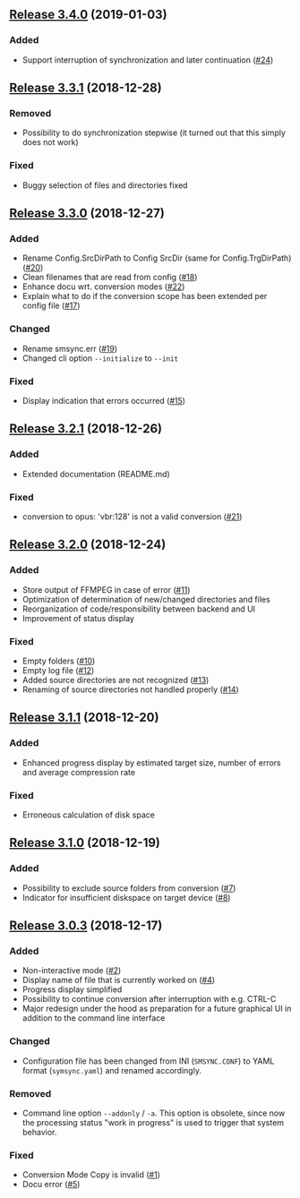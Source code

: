 <!--
SPDX-FileCopyrightText: 2018-2020 Michael Picht

SPDX-License-Identifier: GPL-3.0-or-later
-->

## [Release 3.4.0](https://github.com/mipimipi/smsync/releases/tag/3.4.0) (2019-01-03)

### Added

* Support interruption of synchronization and later continuation ([#24](https://github.com/mipimipi/smsync/issues/24))

## [Release 3.3.1](https://github.com/mipimipi/smsync/releases/tag/3.3.1) (2018-12-28)

### Removed

* Possibility to do synchronization stepwise (it turned out that this simply does not work)

### Fixed

* Buggy selection of files and directories fixed

## [Release 3.3.0](https://github.com/mipimipi/smsync/releases/tag/3.3.0) (2018-12-27)

### Added

* Rename Config.SrcDirPath to Config SrcDir (same for Config.TrgDirPath) ([#20](https://github.com/mipimipi/smsync/issues/20))
* Clean filenames that are read from config ([#18](https://github.com/mipimipi/smsync/issues/18))
* Enhance docu wrt. conversion modes ([#22](https://github.com/mipimipi/smsync/issues/19))
* Explain what to do if the conversion scope has been extended per config file ([#17](https://github.com/mipimipi/smsync/issues/17))

### Changed

* Rename smsync.err ([#19](https://github.com/mipimipi/smsync/issues/19))
* Changed cli option `--initialize` to `--init`

### Fixed

* Display indication that errors occurred ([#15](https://github.com/mipimipi/smsync/issues/15))

## [Release 3.2.1](https://github.com/mipimipi/smsync/releases/tag/3.2.1) (2018-12-26)

### Added

* Extended documentation (README.md)

### Fixed

* conversion to opus: 'vbr:128' is not a valid conversion ([#21](https://github.com/mipimipi/smsync/issues/21))

## [Release 3.2.0](https://github.com/mipimipi/smsync/releases/tag/3.2.0) (2018-12-24)

### Added

* Store output of FFMPEG in case of error ([#11](https://github.com/mipimipi/smsync/issues/11))
* Optimization of determination of new/changed directories and files
* Reorganization of code/responsibility between backend and UI
* Improvement of status display

### Fixed

* Empty folders ([#10](https://github.com/mipimipi/smsync/issues/10))
* Empty log file ([#12](https://github.com/mipimipi/smsync/issues/12))
* Added source directories are not recognized ([#13](https://github.com/mipimipi/smsync/issues/13))
* Renaming of source directories not handled properly ([#14](https://github.com/mipimipi/smsync/issues/14))

## [Release 3.1.1](https://github.com/mipimipi/smsync/releases/tag/3.1.1) (2018-12-20)

### Added

* Enhanced progress display by estimated target size, number of errors and average compression rate

### Fixed

* Erroneous calculation of disk space

## [Release 3.1.0](https://github.com/mipimipi/smsync/releases/tag/3.1.0) (2018-12-19)

### Added

* Possibility to exclude source folders from conversion ([#7](https://github.com/mipimipi/smsync/issues/7))
* Indicator for insufficient diskspace on target device ([#8](https://github.com/mipimipi/smsync/issues/8))

## [Release 3.0.3](https://github.com/mipimipi/smsync/releases/tag/3.0.3) (2018-12-17)

### Added

* Non-interactive mode ([#2](https://github.com/mipimipi/smsync/issues/2))
* Display name of file that is currently worked on ([#4](https://github.com/mipimipi/smsync/issues/4))
* Progress display simplified
* Possibility to continue conversion after interruption with e.g. CTRL-C
* Major redesign under the hood as preparation for a future graphical UI in addition to the command line interface

### Changed

* Configuration file has been changed from INI (`SMSYNC.CONF`) to YAML format (`symsync.yaml`) and renamed accordingly.

### Removed

* Command line option `--addonly` / `-a`. This option is obsolete, since now the processing status "work in progress" is used to trigger that system behavior.

### Fixed

* Conversion Mode Copy is invalid ([#1](https://github.com/mipimipi/smsync/issues/1))
* Docu error ([#5](https://github.com/mipimipi/smsync/issues/5))